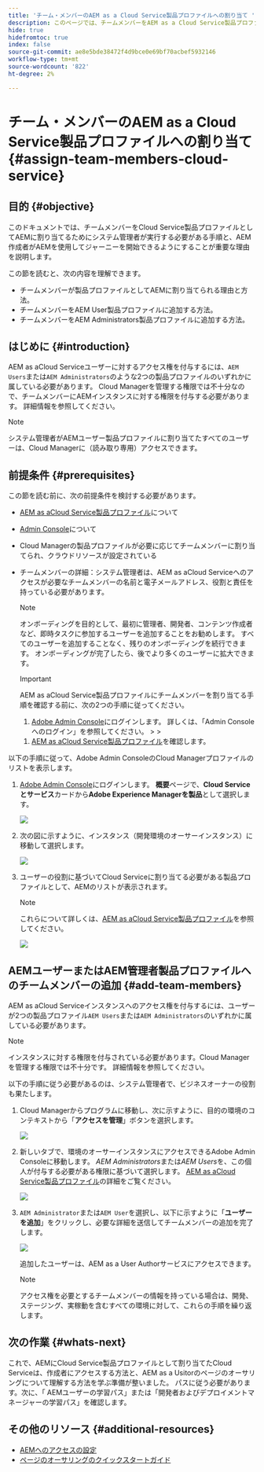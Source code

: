 ```yaml
---
title: 'チーム・メンバーのAEM as a Cloud Service製品プロファイルへの割り当て '
description: このページでは、チームメンバーをAEM as a Cloud Service製品プロファイルに割り当てる方法について説明します
hide: true
hidefromtoc: true
index: false
source-git-commit: ae8e5bde38472f4d9bce0e69bf70acbef5932146
workflow-type: tm+mt
source-wordcount: '822'
ht-degree: 2%

---
```



# チーム・メンバーのAEM as a Cloud Service製品プロファイルへの割り当て {#assign-team-members-cloud-service}

## 目的 {#objective}

このドキュメントでは、チームメンバーをCloud Service製品プロファイルとしてAEMに割り当てるためにシステム管理者が実行する必要がある手順と、AEM作成者がAEMを使用してジャーニーを開始できるようにすることが重要な理由を説明します。

この節を読むと、次の内容を理解できます。

* チームメンバーが製品プロファイルとしてAEMに割り当てられる理由と方法。
* チームメンバーをAEM User製品プロファイルに追加する方法。
* チームメンバーをAEM Administrators製品プロファイルに追加する方法。


## はじめに {#introduction}

AEM as aCloud Serviceユーザーに対するアクセス権を付与するには、`AEM Users`または`AEM Administrators`のような2つの製品プロファイルのいずれかに属している必要があります。 Cloud Managerを管理する権限では不十分なので、チームメンバーにAEMインスタンスに対する権限を付与する必要があります。 詳細情報を参照してください。

>[!NOTE]
>システム管理者がAEMユーザー製品プロファイルに割り当てたすべてのユーザーは、Cloud Managerに（読み取り専用）アクセスできます。

## 前提条件 {#prerequisites}

この節を読む前に、次の前提条件を検討する必要があります。

* [AEM as aCloud Service製品プロファイル](https://experienceleague.adobe.com/docs/experience-manager-cloud-service/onboarding/onboarding-concepts/aem-cs-team-product-profiles.html?lang=en#aem-product-profiles)について
* [Admin Console](https://experienceleague.adobe.com/docs/experience-manager-cloud-service/onboarding/onboarding-concepts/admin-console.html?lang=en)について
* Cloud Managerの製品プロファイルが必要に応じてチームメンバーに割り当てられ、クラウドリソースが設定されている
* チームメンバーの詳細：システム管理者は、AEM as aCloud Serviceへのアクセスが必要なチームメンバーの名前と電子メールアドレス、役割と責任を持っている必要があります。

   >[!NOTE]
   >オンボーディングを目的として、最初に管理者、開発者、コンテンツ作成者など、即時タスクに参加するユーザーを追加することをお勧めします。 すべてのユーザーを追加することなく、残りのオンボーディングを続行できます。 オンボーディングが完了したら、後でより多くのユーザーに拡大できます。


   >[!IMPORTANT]
   >AEM as aCloud Service製品プロファイルにチームメンバーを割り当てる手順を確認する前に、次の2つの手順に従ってください。
   >
   >1. [Adobe Admin Console](https://experienceleague.adobe.com/docs/experience-manager-cloud-service/onboarding/onboarding-concepts/admin-console.html?lang=en)にログインします。 詳しくは、「Admin Consoleへのログイン」を参照してください。
      >
      >
   1. [AEM as aCloud Service製品プロファイル](https://experienceleague.adobe.com/docs/experience-manager-cloud-service/onboarding/onboarding-concepts/aem-cs-team-product-profiles.html?lang=en#aem-product-profiles)を確認します。


以下の手順に従って、Adobe Admin ConsoleのCloud Managerプロファイルのリストを表示します。

1. [Adobe Admin Console](https://adminconsole.adobe.com/)にログインします。 **概要**&#x200B;ページで、**Cloud Serviceとサービス**&#x200B;カードから&#x200B;**Adobe Experience Managerを製品**&#x200B;として選択します。

   ![](/help/onboarding/onboarding-journey/assets/assign-team1.png)

1. 次の図に示すように、インスタンス（開発環境のオーサーインスタンス）に移動して選択します。

   ![](/help/onboarding/onboarding-journey/assets/cloud-profiles-1.png)


1. ユーザーの役割に基づいてCloud Serviceに割り当てる必要がある製品プロファイルとして、AEMのリストが表示されます。

   >[!NOTE]
   >これらについて詳しくは、[AEM as aCloud Service製品プロファイル](https://experienceleague.adobe.com/docs/experience-manager-cloud-service/onboarding/onboarding-concepts/aem-cs-team-product-profiles.html?lang=en#aem-product-profiles)を参照してください。

   ![](/help/onboarding/onboarding-journey/assets/cloud-profiles-2.png)


## AEMユーザーまたはAEM管理者製品プロファイルへのチームメンバーの追加 {#add-team-members}

AEM as aCloud Serviceインスタンスへのアクセス権を付与するには、ユーザーが2つの製品プロファイル`AEM Users`または`AEM Administrators`のいずれかに属している必要があります。

>[!NOTE]
>インスタンスに対する権限を付与されている必要があります。Cloud Managerを管理する権限では不十分です。 詳細情報を参照してください。

以下の手順に従う必要があるのは、システム管理者で、ビジネスオーナーの役割も果たします。

1. Cloud Managerからプログラムに移動し、次に示すように、目的の環境のコンテキストから「**アクセスを管理**」ボタンを選択します。

   ![](/help/onboarding/onboarding-journey/assets/add-team1.png)

1. 新しいタブで、環境のオーサーインスタンスにアクセスできるAdobe Admin Consoleに移動します。 *AEM Administrators*&#x200B;または&#x200B;*AEM Users*&#x200B;を、この個人が付与する必要がある権限に基づいて選択します。 [AEM as aCloud Service製品プロファイル](https://experienceleague.adobe.com/docs/experience-manager-cloud-service/onboarding/onboarding-concepts/aem-cs-team-product-profiles.html?lang=en#aem-product-profiles)の詳細をご覧ください。

   ![](/help/onboarding/onboarding-journey/assets/add-team2.png)

1. `AEM Administrator`または`AEM User`を選択し、以下に示すように「**ユーザーを追加**」をクリックし、必要な詳細を送信してチームメンバーの追加を完了します。

   ![](/help/onboarding/onboarding-journey/assets/add-team3.png)

   追加したユーザーは、AEM as a User Authorサービスにアクセスできます。

   >[!NOTE]
   >アクセス権を必要とするチームメンバーの情報を持っている場合は、開発、ステージング、実稼動を含むすべての環境に対して、これらの手順を繰り返します。


## 次の作業 {#whats-next}

これで、AEMにCloud Service製品プロファイルとして割り当てたCloud Serviceは、作成者にアクセスする方法と、AEM as a Usitorのページのオーサリングについて理解する方法を学ぶ準備が整いました。 パスに従う必要があります。次に、「 AEMユーザーの学習パス」または「開発者およびデプロイメントマネージャーの学習パス」を確認します。

## その他のリソース {#additional-resources}

* [AEMへのアクセスの設定](https://experienceleague.adobe.com/docs/experience-manager-learn/cloud-service/accessing/walk-through.html?lang=en)
* [ページのオーサリングのクイックスタートガイド](https://experienceleague.adobe.com/docs/experience-manager-cloud-service/sites/authoring/getting-started/quick-start.html?lang=en)
